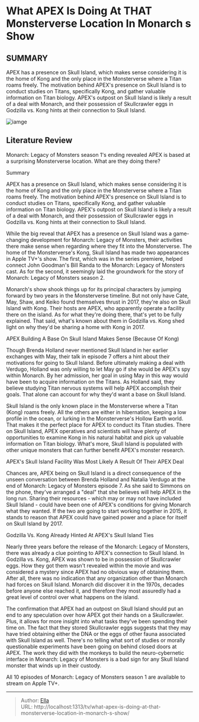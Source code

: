 # What APEX Is Doing At THAT Monsterverse Location In Monarch s Show


## SUMMARY 



  APEX has a presence on Skull Island, which makes sense considering it is the home of Kong and the only place in the Monsterverse where a Titan roams freely.   The motivation behind APEX&#39;s presence on Skull Island is to conduct studies on Titans, specifically Kong, and gather valuable information on Titan biology.   APEX&#39;s outpost on Skull Island is likely a result of a deal with Monarch, and their possession of Skullcrawler eggs in Godzilla vs. Kong hints at their connection to Skull Island.  

![iamge](https://static1.srcdn.com/wordpress/wp-content/uploads/2024/01/kiersey-clemons-monarch-and-mechagodzilla.jpg)

## Literature Review
Monarch: Legacy of Monsters season 1&#39;s ending revealed APEX is based at a surprising Monsterverse location. What are they doing there?





Summary

  APEX has a presence on Skull Island, which makes sense considering it is the home of Kong and the only place in the Monsterverse where a Titan roams freely.   The motivation behind APEX&#39;s presence on Skull Island is to conduct studies on Titans, specifically Kong, and gather valuable information on Titan biology.   APEX&#39;s outpost on Skull Island is likely a result of a deal with Monarch, and their possession of Skullcrawler eggs in Godzilla vs. Kong hints at their connection to Skull Island.  







While the big reveal that APEX has a presence on Skull Island was a game-changing development for Monarch: Legacy of Monsters, their activities there make sense when regarding where they fit into the Monsterverse. The home of the Monsterverse&#39;s Kong, Skull Island has made two appearances in Apple TV&#43;&#39;s show. The first, which was in the series premiere, helped connect John Goodman&#39;s Bill Randa to the Monarch: Legacy of Monsters cast. As for the second, it seemingly laid the groundwork for the story of Monarch: Legacy of Monsters season 2.

Monarch&#39;s show shook things up for its principal characters by jumping forward by two years in the Monsterverse timeline. But not only have Cate, May, Shaw, and Keiko found themselves thrust in 2017, they&#39;re also on Skull Island with Kong. Their hosts are APEX, who apparently operate a facility there on the island. As for what they&#39;re doing there, that&#39;s yet to be fully explained. That said, what&#39;s known about them in Godzilla vs. Kong shed light on why they&#39;d be sharing a home with Kong in 2017.





 APEX Building A Base On Skull Island Makes Sense (Because Of Kong) 
         

Though Brenda Holland never mentioned Skull Island in her earlier exchanges with May, their talk in episode 7 offers a hint about their motivations for going to Skull Island. Before ultimately making a deal with Verdugo, Holland was only willing to let May go if she would be APEX&#39;s spy within Monarch. By her admission, her goal in using May in this way would have been to acquire information on the Titans. As Holland said, they believe studying Titan nervous systems will help APEX accomplish their goals. That alone can account for why they&#39;d want a base on Skull Island.

Skull Island is the only known place in the Monsterverse where a Titan (Kong) roams freely. All the others are either in hibernation, keeping a low profile in the ocean, or lurking in the Monsterverse&#39;s Hollow Earth world. That makes it the perfect place for APEX to conduct its Titan studies. There on Skull Island, APEX operatives and scientists will have plenty of opportunities to examine Kong in his natural habitat and pick up valuable information on Titan biology. What&#39;s more, Skull Island is populated with other unique monsters that can further benefit APEX&#39;s monster research.






 APEX&#39;s Skull Island Facility Was Most Likely A Result Of Their APEX Deal 
          

Chances are, APEX being on Skull Island is a direct consequence of the unseen conversation between Brenda Holland and Natalia Verdugo at the end of Monarch: Legacy of Monsters episode 7. As she said to Simmons on the phone, they&#39;ve arranged a &#34;deal&#34; that she believes will help APEX in the long run. Sharing their resources - which may or may not have included Skull Island - could have been one of APEX&#39;s conditions for giving Monarch what they wanted. If the two are going to start working together in 2015, it stands to reason that APEX could have gained power and a place for itself on Skull Island by 2017.



 Godzilla Vs. Kong Already Hinted At APEX&#39;s Skull Island Ties 
          




Nearly three years before the release of the Monarch: Legacy of Monsters, there was already a clue pointing to APEX&#39;s connection to Skull Island. In Godzilla vs. Kong, APEX was shown to be in possession of Skullcrawler eggs. How they got them wasn&#39;t revealed within the movie and was considered a mystery since APEX had no obvious way of obtaining them. After all, there was no indication that any organization other than Monarch had forces on Skull Island. Monarch did discover it in the 1970s, decades before anyone else reached it, and therefore they most assuredly had a great level of control over what happens on the island.

The confirmation that APEX had an outpost on Skull Island should put an end to any speculation over how APEX got their hands on a Skullcrawler. Plus, it allows for more insight into what tasks they&#39;ve been spending their time on. The fact that they stored Skullcrawler eggs suggests that they may have tried obtaining either the DNA or the eggs of other fauna associated with Skull Island as well. There&#39;s no telling what sort of studies or morally questionable experiments have been going on behind closed doors at APEX. The work they did with the monkeys to build the neuro-cybernetic interface in Monarch: Legacy of Monsters is a bad sign for any Skull Island monster that winds up in their custody.






All 10 episodes of Monarch: Legacy of Monsters season 1 are available to stream on Apple TV&#43;.





---

> Author: [Ella](https://instagram.hk.cn/)  
> URL: http://localhost:1313/tv/what-apex-is-doing-at-that-monsterverse-location-in-monarch-s-show/  

